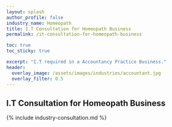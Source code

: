 ```yaml
---
layout: splash 
author_profile: false 
industry_name: Homeopath
title: I.T Consultation for Homeopath Business
permalink: /it-consultation-for-homeopath-business

toc: true
toc_sticky: true

excerpt: "I.T required in a Accountancy Practice Business."
header:
  overlay_image: /assets/images/industries/accountant.jpg
  overlay_filter: 0.5 
---
```


## I.T Consultation for Homeopath Business

{% include industry-consultation.md %}
